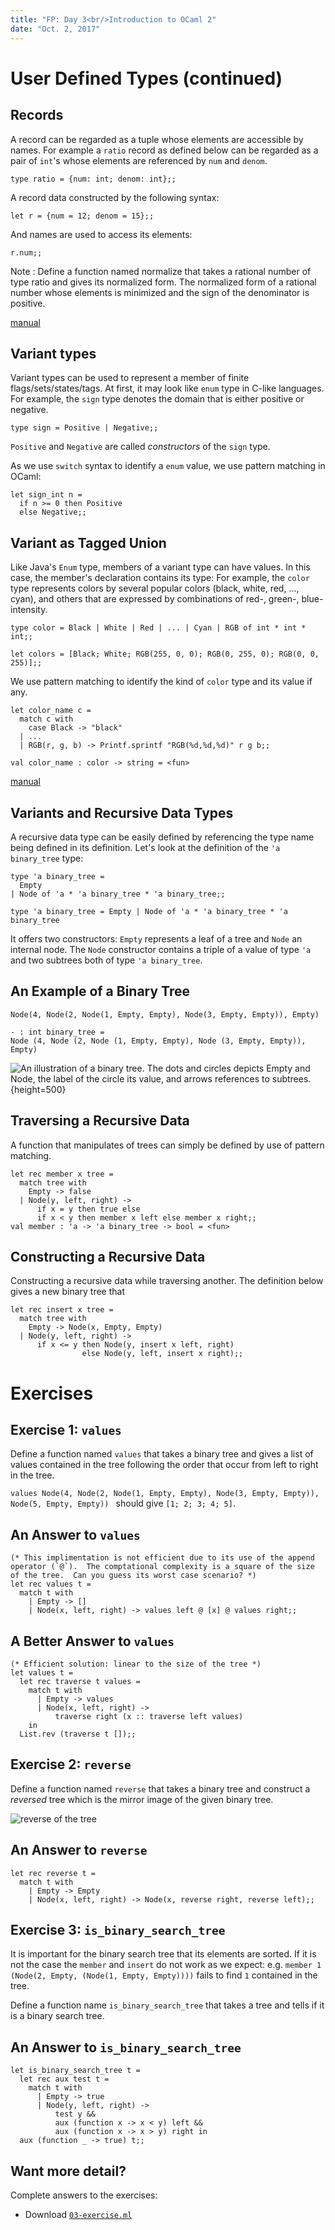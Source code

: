 ```yaml
---
title: "FP: Day 3<br/>Introduction to OCaml 2"
date: "Oct. 2, 2017"
---
```


# User Defined Types (continued)

## Records

A record can be regarded as a tuple whose elements are accessible by names.  For example a `ratio` record as defined below can be regarded as a pair of `int`'s whose elements are referenced by `num` and `denom`.

~~~ {.ocaml}
type ratio = {num: int; denom: int};;
~~~

A record data constructed by the following syntax:

~~~ {.ocaml}
let r = {num = 12; denom = 15};;
~~~

And names are used to access its elements:

~~~ {.ocaml}
r.num;;
~~~

Note
: Define a function named normalize that takes a rational number of type ratio and gives its normalized form.  The normalized form of a rational number whose elements is minimized and the sign of the denominator is positive.

[manual](https://caml.inria.fr/pub/docs/manual-ocaml/coreexamples.html#sec11)

## Variant types

Variant types can be used to represent a member of finite flags/sets/states/tags.  At first, it may look like `enum` type in C-like languages.  For example, the `sign` type denotes the domain that is either positive or negative.

~~~ {.ocaml}
type sign = Positive | Negative;;
~~~

`Positive` and `Negative` are called *constructors* of the `sign` type.

As we use `switch` syntax to identify a `enum` value, we use pattern matching in OCaml:

~~~
let sign_int n =
  if n >= 0 then Positive
  else Negative;;
~~~

## Variant as Tagged Union

Like Java's `Enum` type, members of a variant type can have values.  In this case, the member's declaration contains its type: For example, the `color` type represents colors by several popular colors (black, white, red, ..., cyan), and others that are expressed by combinations of red-, green-, blue-intensity.

~~~ {.ocaml}
type color = Black | White | Red | ... | Cyan | RGB of int * int * int;;

let colors = [Black; White; RGB(255, 0, 0); RGB(0, 255, 0); RGB(0, 0, 255)];;
~~~

We use pattern matching to identify the kind of `color` type and its value if any.

~~~ {.ocaml}
let color_name c =
  match c with
    case Black -> "black"
  | ...
  | RGB(r, g, b) -> Printf.sprintf "RGB(%d,%d,%d)" r g b;;

val color_name : color -> string = <fun>
~~~

[manual](https://caml.inria.fr/pub/docs/manual-ocaml/coreexamples.html#sec11)

## Variants and Recursive Data Types

A recursive data type can be easily defined by referencing the type name being defined in its definition.  Let's look at the definition of the `'a binary_tree` type:

~~~ {.ocaml}
type 'a binary_tree =
  Empty
| Node of 'a * 'a binary_tree * 'a binary_tree;;

type 'a binary_tree = Empty | Node of 'a * 'a binary_tree * 'a binary_tree
~~~

It offers two constructors: `Empty` represents a leaf of a tree and `Node` an internal node.  The `Node` constructor contains a triple of a value of type `'a` and two subtrees both of type `'a binary_tree`.

## An Example of a Binary Tree

~~~ {.ocaml}
Node(4, Node(2, Node(1, Empty, Empty), Node(3, Empty, Empty)), Empty)

- : int binary_tree =
Node (4, Node (2, Node (1, Empty, Empty), Node (3, Empty, Empty)), Empty)
~~~

![An illustration of a binary tree.  The dots and circles depicts `Empty` and `Node`, the label of the circle its value, and arrows references to subtrees.](/fp2017/images/03/binary-tree.png){height=500}

## Traversing a Recursive Data

A function that manipulates of trees can simply be defined by use of pattern matching.

~~~ {.ocaml}
let rec member x tree =
  match tree with
    Empty -> false
  | Node(y, left, right) ->
      if x = y then true else
      if x < y then member x left else member x right;;
val member : 'a -> 'a binary_tree -> bool = <fun>
~~~

## Constructing a Recursive Data

Constructing a recursive data while traversing another.  The definition below gives a new binary tree that 

~~~ {.ocaml}
let rec insert x tree =
  match tree with
    Empty -> Node(x, Empty, Empty)
  | Node(y, left, right) ->
      if x <= y then Node(y, insert x left, right)
                else Node(y, left, insert x right);;
~~~

# Exercises

## Exercise 1: `values`

Define a function named `values` that takes a binary tree and gives a list of values contained in the tree following the order that occur from left to right in the tree.

`values Node(4, Node(2, Node(1, Empty, Empty), Node(3, Empty, Empty)), Node(5, Empty, Empty))
` should give `[1; 2; 3; 4; 5]`.

## An Answer to `values`

~~~ {.ocaml}
(* This implimentation is not efficient due to its use of the append operator (`@`).  The comptational complexity is a square of the size of the tree.  Can you guess its worst case scenario? *)
let rec values t =
  match t with
    | Empty -> []
    | Node(x, left, right) -> values left @ [x] @ values right;;
~~~

## A Better Answer to `values`

~~~ {.ocaml}
(* Efficient solution: linear to the size of the tree *)
let values t =
  let rec traverse t values =
    match t with
      | Empty -> values
      | Node(x, left, right) ->
          traverse right (x :: traverse left values)
    in
  List.rev (traverse t []);;
~~~

## Exercise 2: `reverse`

Define a function named `reverse` that takes a binary tree and construct a *reversed* tree which is the mirror image of the given binary tree.

![`reverse` of the tree](/fp2017/images/03/reverse-tree.png)

## An Answer to `reverse`

~~~ {.ocaml}
let rec reverse t =
  match t with
    | Empty -> Empty
    | Node(x, left, right) -> Node(x, reverse right, reverse left);;
~~~

## Exercise 3: `is_binary_search_tree`

It is important for the binary search tree that its elements are sorted.  If it is not the case the `member` and `insert` do not work as we expect: e.g. `member 1 (Node(2, Empty, (Node(1, Empty, Empty))))` fails to find `1` contained in the tree.

Define a function name `is_binary_search_tree` that takes a tree and tells if it is a binary search tree.

## An Answer to `is_binary_search_tree`

~~~ {.ocaml}
let is_binary_search_tree t =
  let rec aux test t =
    match t with
      | Empty -> true
      | Node(y, left, right) ->
          test y &&
          aux (function x -> x < y) left &&
          aux (function x -> x > y) right in
  aux (function _ -> true) t;;
~~~

## Want more detail?

Complete answers to the exercises:

- Download [`03-exercise.ml`](/fp2017/ocaml/03-exercise.ml)
